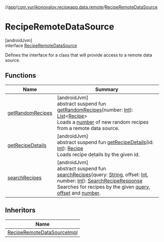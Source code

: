 //[app](../../../index.md)/[com.yuriikonovalov.recipeapp.data.remote](../index.md)/[RecipeRemoteDataSource](index.md)

# RecipeRemoteDataSource

[androidJvm]\
interface [RecipeRemoteDataSource](index.md)

Defines the interface for a class that will provide access to a remote data source.

## Functions

| Name | Summary |
|---|---|
| [getRandomRecipes](get-random-recipes.md) | [androidJvm]<br>abstract suspend fun [getRandomRecipes](get-random-recipes.md)(number: [Int](https://kotlinlang.org/api/latest/jvm/stdlib/kotlin/-int/index.html)): [List](https://kotlinlang.org/api/latest/jvm/stdlib/kotlin.collections/-list/index.html)&lt;[Recipe](../../com.yuriikonovalov.recipeapp.application.entities/-recipe/index.md)&gt;<br>Loads a [number](get-random-recipes.md) of new random recipes from a remote data source. |
| [getRecipeDetails](get-recipe-details.md) | [androidJvm]<br>abstract suspend fun [getRecipeDetails](get-recipe-details.md)(id: [Int](https://kotlinlang.org/api/latest/jvm/stdlib/kotlin/-int/index.html)): [Recipe](../../com.yuriikonovalov.recipeapp.application.entities/-recipe/index.md)<br>Loads recipe details by the given id. |
| [searchRecipes](search-recipes.md) | [androidJvm]<br>abstract suspend fun [searchRecipes](search-recipes.md)(query: [String](https://kotlinlang.org/api/latest/jvm/stdlib/kotlin/-string/index.html), offset: [Int](https://kotlinlang.org/api/latest/jvm/stdlib/kotlin/-int/index.html), number: [Int](https://kotlinlang.org/api/latest/jvm/stdlib/kotlin/-int/index.html)): [SearchRecipeResponse](../../com.yuriikonovalov.recipeapp.application.entities/-search-recipe-response/index.md)<br>Searches for recipes by the given [query](search-recipes.md), [offset](search-recipes.md) and [number](search-recipes.md). |

## Inheritors

| Name |
|---|
| [RecipeRemoteDataSourceImpl](../../com.yuriikonovalov.recipeapp.framework.data.remote/-recipe-remote-data-source-impl/index.md) |
